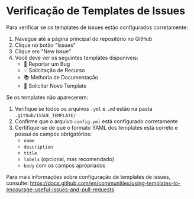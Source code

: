 # Verificação de Templates de Issues

Para verificar se os templates de issues estão configurados corretamente:

1. Navegue até a página principal do repositório no GitHub
2. Clique no botão "Issues"
3. Clique em "New issue"
4. Você deve ver os seguintes templates disponíveis:
   - 🐛 Reportar um Bug
   - 💡 Solicitação de Recurso
   - 📚 Melhoria de Documentação
   - 🧩 Solicitar Novo Template

Se os templates não aparecerem:

1. Verifique se todos os arquivos `.yml` e `.md` estão na pasta `.github/ISSUE_TEMPLATE/`
2. Confirme que o arquivo `config.yml` está configurado corretamente
3. Certifique-se de que o formato YAML dos templates está correto e possui os campos obrigatórios:
   - `name`
   - `description`
   - `title`
   - `labels` (opcional, mas recomendado)
   - `body` com os campos apropriados

Para mais informações sobre configuração de templates de issues, consulte:
https://docs.github.com/en/communities/using-templates-to-encourage-useful-issues-and-pull-requests
